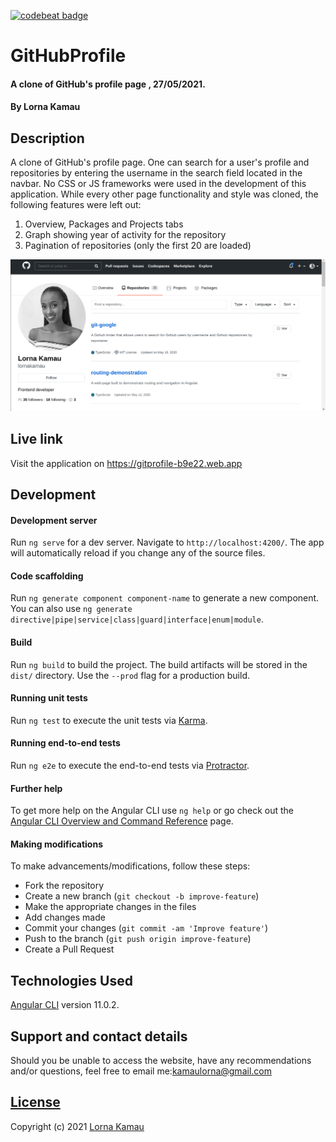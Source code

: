 [![codebeat badge](https://codebeat.co/badges/478719a8-d230-4c74-933b-07e3bff39bcc)](https://codebeat.co/projects/github-com-lornakamau-github-profile-clone-master)
# GitHubProfile
#### A clone of GitHub's profile page , 27/05/2021.
#### By Lorna Kamau

## Description
A clone of GitHub's profile page. One can search for a user's profile and repositories by entering the username in the search field located in the navbar.  No CSS or JS frameworks were used in the development of this application.
While every other page functionality and style was cloned, the following features were left out:
1. Overview, Packages and Projects tabs
2. Graph showing year of activity for the repository
3. Pagination of repositories (only the first 20 are loaded)

![landing](src/assets/images/landing.jpg)

## Live link
Visit the application on https://gitprofile-b9e22.web.app

## Development

#### Development server

Run `ng serve` for a dev server. Navigate to `http://localhost:4200/`. The app will automatically reload if you change any of the source files.

#### Code scaffolding

Run `ng generate component component-name` to generate a new component. You can also use `ng generate directive|pipe|service|class|guard|interface|enum|module`.

#### Build

Run `ng build` to build the project. The build artifacts will be stored in the `dist/` directory. Use the `--prod` flag for a production build.

#### Running unit tests

Run `ng test` to execute the unit tests via [Karma](https://karma-runner.github.io).

#### Running end-to-end tests

Run `ng e2e` to execute the end-to-end tests via [Protractor](http://www.protractortest.org/).

#### Further help

To get more help on the Angular CLI use `ng help` or go check out the [Angular CLI Overview and Command Reference](https://angular.io/cli) page.


#### Making modifications

To make advancements/modifications, follow these steps:

- Fork the repository
- Create a new branch (`git checkout -b improve-feature`)
- Make the appropriate changes in the files
- Add changes made
- Commit your changes (`git commit -am 'Improve feature'`)
- Push to the branch (`git push origin improve-feature`)
- Create a Pull Request 

## Technologies Used

[Angular CLI](https://github.com/angular/angular-cli) version 11.0.2.

## Support and contact details

Should you be unable to access the website, have any recommendations and/or questions, feel free to email me:[kamaulorna@gmail.com](mailto:kamaulorna@gmail.com)

## [License](https://github.com/lornakamau/git-google/blob/master/LICENSE.md)

Copyright (c) 2021 [Lorna Kamau](https://github.com/lornakamau)  


